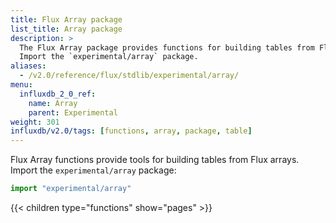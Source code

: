 ```yaml
---
title: Flux Array package
list_title: Array package
description: >
  The Flux Array package provides functions for building tables from Flux arrays.
  Import the `experimental/array` package.
aliases:
  - /v2.0/reference/flux/stdlib/experimental/array/
menu:
  influxdb_2_0_ref:
    name: Array
    parent: Experimental
weight: 301
influxdb/v2.0/tags: [functions, array, package, table]
---
```


Flux Array functions provide tools for building tables from Flux arrays.
Import the `experimental/array` package:

```js
import "experimental/array"
```

{{< children type="functions" show="pages" >}}

